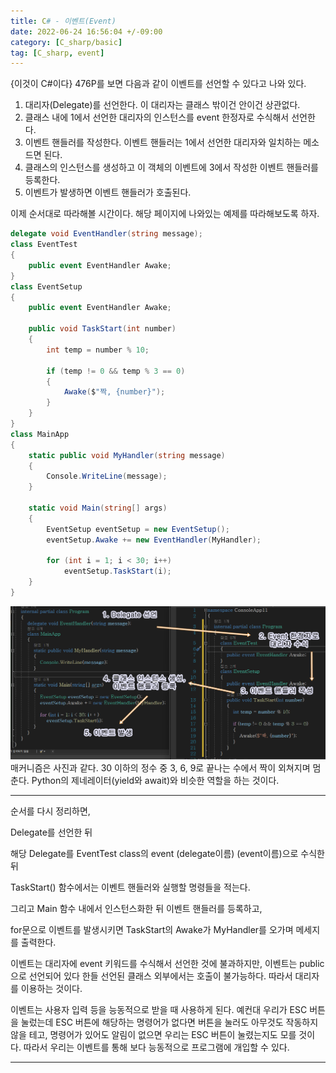 ```yaml
---
title: C# - 이벤트(Event)
date: 2022-06-24 16:56:04 +/-09:00
category: [C_sharp/basic]
tag: [C_sharp, event]
---
```


{이것이 C#이다} 476P를 보면 다음과 같이 이벤트를 선언할 수 있다고 나와 있다.


1. 대리자(Delegate)를 선언한다. 이 대리자는 클래스 밖이건 안이건 상관없다.
2. 클래스 내에 1에서 선언한 대리자의 인스턴스를 event 한정자로 수식해서 선언한다.
3. 이벤트 핸들러를 작성한다. 이벤트 핸들러는 1에서 선언한 대리자와 일치하는 메소드면 된다.
4. 클래스의 인스턴스를 생성하고 이 객체의 이벤트에 3에서 작성한 이벤트 핸들러를 등록한다.
5. 이벤트가 발생하면 이벤트 핸들러가 호출된다.

이제 순서대로 따라해볼 시간이다. 해당 페이지에 나와있는 예제를 따라해보도록 하자.

```csharp
delegate void EventHandler(string message);
class EventTest
{
    public event EventHandler Awake;
}
class EventSetup
{
    public event EventHandler Awake;

    public void TaskStart(int number)
    {
        int temp = number % 10;

        if (temp != 0 && temp % 3 == 0)
        {
            Awake($"짝, {number}");
        }
    }
}
class MainApp
{
    static public void MyHandler(string message)
    {
        Console.WriteLine(message);
    }

    static void Main(string[] args)
    {
        EventSetup eventSetup = new EventSetup();
        eventSetup.Awake += new EventHandler(MyHandler);
    
        for (int i = 1; i < 30; i++)
            eventSetup.TaskStart(i);
    }
}
```

![csharp-event.png](/assets/postingImage/csharp-event.png)
매커니즘은 사진과 같다. 30 이하의 정수 중 3, 6, 9로 끝나는 수에서 짝이 외쳐지며 멈춘다. Python의 제네레이터(yield와 await)와 비슷한 역할을 하는 것이다.

---

순서를 다시 정리하면,

Delegate를 선언한 뒤

해당 Delegate를 EventTest class의 event (delegate이름) (event이름)으로 수식한 뒤

TaskStart() 함수에서는 이벤트 핸들러와 실행할 명령들을 적는다.

그리고 Main 함수 내에서 인스턴스화한 뒤 이벤트 핸들러를 등록하고,

for문으로 이벤트를 발생시키면 TaskStart의 Awake가 MyHandler를 오가며 메세지를 출력한다.

 

이벤트는 대리자에 event 키워드를 수식해서 선언한 것에 불과하지만, 이벤트는 public으로 선언되어 있다 한들 선언된 클래스 외부에서는 호출이 불가능하다. 따라서 대리자를 이용하는 것이다.

이벤트는 사용자 입력 등을 능동적으로 받을 때 사용하게 된다. 예컨대 우리가 ESC 버튼을 눌렀는데 ESC 버튼에 해당하는 명령어가 없다면 버튼을 눌러도 아무것도 작동하지 않을 테고, 명령어가 있어도 알림이 없으면 우리는 ESC 버튼이 눌렸는지도 모를 것이다. 따라서 우리는 이벤트를 통해 보다 능동적으로 프로그램에 개입할 수 있다.

---